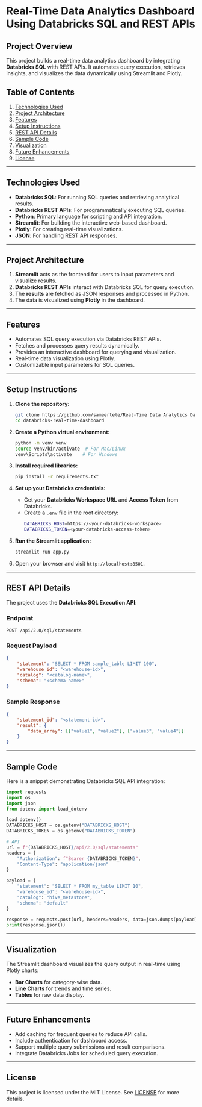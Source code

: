 # Real-Time Data Analytics Dashboard Using Databricks SQL and REST APIs

## Project Overview
This project builds a real-time data analytics dashboard by integrating **Databricks SQL** with REST APIs. It automates query execution, retrieves insights, and visualizes the data dynamically using Streamlit and Plotly.

## Table of Contents
1. [Technologies Used](#technologies-used)
2. [Project Architecture](#project-architecture)
3. [Features](#features)
4. [Setup Instructions](#setup-instructions)
5. [REST API Details](#rest-api-details)
6. [Sample Code](#sample-code)
7. [Visualization](#visualization)
8. [Future Enhancements](#future-enhancements)
9. [License](#license)

---

## Technologies Used
- **Databricks SQL**: For running SQL queries and retrieving analytical results.
- **Databricks REST APIs**: For programmatically executing SQL queries.
- **Python**: Primary language for scripting and API integration.
- **Streamlit**: For building the interactive web-based dashboard.
- **Plotly**: For creating real-time visualizations.
- **JSON**: For handling REST API responses.

---

## Project Architecture
    
1. **Streamlit** acts as the frontend for users to input parameters and visualize results.
2. **Databricks REST APIs** interact with Databricks SQL for query execution.
3. The **results** are fetched as JSON responses and processed in Python.
4. The data is visualized using **Plotly** in the dashboard.

---

## Features
- Automates SQL query execution via Databricks REST APIs.
- Fetches and processes query results dynamically.
- Provides an interactive dashboard for querying and visualization.
- Real-time data visualization using Plotly.
- Customizable input parameters for SQL queries.

---

## Setup Instructions

1. **Clone the repository:**
   ```bash
   git clone https://github.com/sameertele/Real-Time Data Analytics Dashboard Using Databricks SQL and REST APIs.git
   cd databricks-real-time-dashboard
   ```

2. **Create a Python virtual environment:**
   ```bash
   python -m venv venv
   source venv/bin/activate  # For Mac/Linux
   venv\Scripts\activate    # For Windows
   ```

3. **Install required libraries:**
   ```bash
   pip install -r requirements.txt
   ```

4. **Set up your Databricks credentials:**
   - Get your **Databricks Workspace URL** and **Access Token** from Databricks.
   - Create a `.env` file in the root directory:
     ```bash
     DATABRICKS_HOST=https://<your-databricks-workspace>
     DATABRICKS_TOKEN=<your-databricks-access-token>
     ```

5. **Run the Streamlit application:**
   ```bash
   streamlit run app.py
   ```

6. Open your browser and visit `http://localhost:8501`.

---

## REST API Details
The project uses the **Databricks SQL Execution API**:

### Endpoint
```
POST /api/2.0/sql/statements
```

### Request Payload
```json
{
    "statement": "SELECT * FROM sample_table LIMIT 100",
    "warehouse_id": "<warehouse-id>",
    "catalog": "<catalog-name>",
    "schema": "<schema-name>"
}
```

### Sample Response
```json
{
    "statement_id": "<statement-id>",
    "result": {
        "data_array": [["value1", "value2"], ["value3", "value4"]]
    }
}
```

---

## Sample Code
Here is a snippet demonstrating Databricks SQL API integration:

```python
import requests
import os
import json
from dotenv import load_dotenv

load_dotenv()
DATABRICKS_HOST = os.getenv("DATABRICKS_HOST")
DATABRICKS_TOKEN = os.getenv("DATABRICKS_TOKEN")

# API
url = f"{DATABRICKS_HOST}/api/2.0/sql/statements"
headers = {
    "Authorization": f"Bearer {DATABRICKS_TOKEN}",
    "Content-Type": "application/json"
}

payload = {
    "statement": "SELECT * FROM my_table LIMIT 10",
    "warehouse_id": "<warehouse-id>",
    "catalog": "hive_metastore",
    "schema": "default"
}

response = requests.post(url, headers=headers, data=json.dumps(payload))
print(response.json())
```

---

## Visualization
The Streamlit dashboard visualizes the query output in real-time using Plotly charts:

- **Bar Charts** for category-wise data.
- **Line Charts** for trends and time series.
- **Tables** for raw data display.

---

## Future Enhancements
- Add caching for frequent queries to reduce API calls.
- Include authentication for dashboard access.
- Support multiple query submissions and result comparisons.
- Integrate Databricks Jobs for scheduled query execution.

---

## License
This project is licensed under the MIT License. See [LICENSE](LICENSE) for more details.
